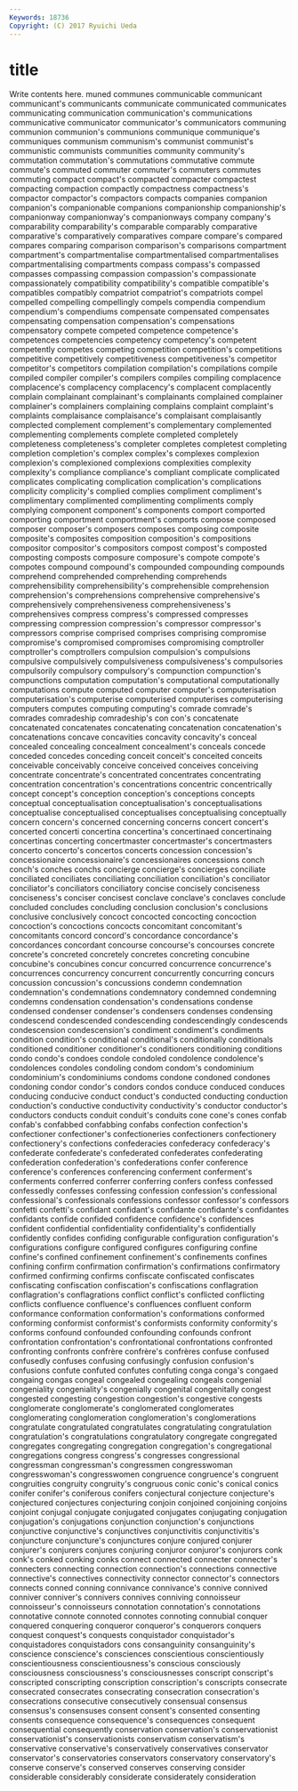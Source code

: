 ```yaml
---
Keywords: 18736 
Copyright: (C) 2017 Ryuichi Ueda
---
```


# title

Write contents here.
muned communes communicable communicant communicant's communicants communicate communicated communicates communicating
communication communication's communications communicative communicator communicator's communicators communing communion communion's
communions communique communique's communiques communism communism's communist communist's communistic communists
communities community community's commutation commutation's commutations commutative commute commute's commuted
commuter commuter's commuters commutes commuting compact compact's compacted compacter compactest
compacting compaction compactly compactness compactness's compactor compactor's compactors compacts companies
companion companion's companionable companions companionship companionship's companionway companionway's companionways company
company's comparability comparability's comparable comparably comparative comparative's comparatively comparatives compare
compare's compared compares comparing comparison comparison's comparisons compartment compartment's compartmentalise
compartmentalised compartmentalises compartmentalising compartments compass compass's compassed compasses compassing compassion
compassion's compassionate compassionately compatibility compatibility's compatible compatible's compatibles compatibly compatriot
compatriot's compatriots compel compelled compelling compellingly compels compendia compendium compendium's
compendiums compensate compensated compensates compensating compensation compensation's compensations compensatory compete
competed competence competence's competences competencies competency competency's competent competently competes
competing competition competition's competitions competitive competitively competitiveness competitiveness's competitor competitor's
competitors compilation compilation's compilations compile compiled compiler compiler's compilers compiles
compiling complacence complacence's complacency complacency's complacent complacently complain complainant complainant's
complainants complained complainer complainer's complainers complaining complains complaint complaint's complaints
complaisance complaisance's complaisant complaisantly complected complement complement's complementary complemented complementing
complements complete completed completely completeness completeness's completer completes completest completing
completion completion's complex complex's complexes complexion complexion's complexioned complexions complexities
complexity complexity's compliance compliance's compliant complicate complicated complicates complicating complication
complication's complications complicity complicity's complied complies compliment compliment's complimentary complimented
complimenting compliments comply complying component component's components comport comported comporting
comportment comportment's comports compose composed composer composer's composers composes composing
composite composite's composites composition composition's compositions compositor compositor's compositors compost
compost's composted composting composts composure composure's compote compote's compotes compound
compound's compounded compounding compounds comprehend comprehended comprehending comprehends comprehensibility comprehensibility's
comprehensible comprehension comprehension's comprehensions comprehensive comprehensive's comprehensively comprehensiveness comprehensiveness's comprehensives
compress compress's compressed compresses compressing compression compression's compressor compressor's compressors
comprise comprised comprises comprising compromise compromise's compromised compromises compromising comptroller
comptroller's comptrollers compulsion compulsion's compulsions compulsive compulsively compulsiveness compulsiveness's compulsories
compulsorily compulsory compulsory's compunction compunction's compunctions computation computation's computational computationally
computations compute computed computer computer's computerisation computerisation's computerise computerised computerises
computerising computers computes computing computing's comrade comrade's comrades comradeship comradeship's
con con's concatenate concatenated concatenates concatenating concatenation concatenation's concatenations concave
concavities concavity concavity's conceal concealed concealing concealment concealment's conceals concede
conceded concedes conceding conceit conceit's conceited conceits conceivable conceivably conceive
conceived conceives conceiving concentrate concentrate's concentrated concentrates concentrating concentration concentration's
concentrations concentric concentrically concept concept's conception conception's conceptions concepts conceptual
conceptualisation conceptualisation's conceptualisations conceptualise conceptualised conceptualises conceptualising conceptually concern concern's
concerned concerning concerns concert concert's concerted concerti concertina concertina's concertinaed
concertinaing concertinas concerting concertmaster concertmaster's concertmasters concerto concerto's concertos concerts
concession concession's concessionaire concessionaire's concessionaires concessions conch conch's conches conchs
concierge concierge's concierges conciliate conciliated conciliates conciliating conciliation conciliation's conciliator
conciliator's conciliators conciliatory concise concisely conciseness conciseness's conciser concisest conclave
conclave's conclaves conclude concluded concludes concluding conclusion conclusion's conclusions conclusive
conclusively concoct concocted concocting concoction concoction's concoctions concocts concomitant concomitant's
concomitants concord concord's concordance concordance's concordances concordant concourse concourse's concourses
concrete concrete's concreted concretely concretes concreting concubine concubine's concubines concur
concurred concurrence concurrence's concurrences concurrency concurrent concurrently concurring concurs concussion
concussion's concussions condemn condemnation condemnation's condemnations condemnatory condemned condemning condemns
condensation condensation's condensations condense condensed condenser condenser's condensers condenses condensing
condescend condescended condescending condescendingly condescends condescension condescension's condiment condiment's condiments
condition condition's conditional conditional's conditionally conditionals conditioned conditioner conditioner's conditioners
conditioning conditions condo condo's condoes condole condoled condolence condolence's condolences
condoles condoling condom condom's condominium condominium's condominiums condoms condone condoned
condones condoning condor condor's condors condos conduce conduced conduces conducing
conducive conduct conduct's conducted conducting conduction conduction's conductive conductivity conductivity's
conductor conductor's conductors conducts conduit conduit's conduits cone cone's cones
confab confab's confabbed confabbing confabs confection confection's confectioner confectioner's confectioneries
confectioners confectionery confectionery's confections confederacies confederacy confederacy's confederate confederate's confederated
confederates confederating confederation confederation's confederations confer conference conference's conferences conferencing
conferment conferment's conferments conferred conferrer conferring confers confess confessed confessedly
confesses confessing confession confession's confessional confessional's confessionals confessions confessor confessor's
confessors confetti confetti's confidant confidant's confidante confidante's confidantes confidants confide
confided confidence confidence's confidences confident confidential confidentiality confidentiality's confidentially confidently
confides confiding configurable configuration configuration's configurations configure configured configures configuring
confine confine's confined confinement confinement's confinements confines confining confirm confirmation
confirmation's confirmations confirmatory confirmed confirming confirms confiscate confiscated confiscates confiscating
confiscation confiscation's confiscations conflagration conflagration's conflagrations conflict conflict's conflicted conflicting
conflicts confluence confluence's confluences confluent conform conformance conformation conformation's conformations
conformed conforming conformist conformist's conformists conformity conformity's conforms confound confounded
confounding confounds confront confrontation confrontation's confrontational confrontations confronted confronting confronts
confrère confrère's confrères confuse confused confusedly confuses confusing confusingly confusion
confusion's confusions confute confuted confutes confuting conga conga's congaed congaing
congas congeal congealed congealing congeals congenial congeniality congeniality's congenially congenital
congenitally congest congested congesting congestion congestion's congestive congests conglomerate conglomerate's
conglomerated conglomerates conglomerating conglomeration conglomeration's conglomerations congratulate congratulated congratulates congratulating
congratulation congratulation's congratulations congratulatory congregate congregated congregates congregating congregation congregation's
congregational congregations congress congress's congresses congressional congressman congressman's congressmen congresswoman
congresswoman's congresswomen congruence congruence's congruent congruities congruity congruity's congruous conic
conic's conical conics conifer conifer's coniferous conifers conjectural conjecture conjecture's
conjectured conjectures conjecturing conjoin conjoined conjoining conjoins conjoint conjugal conjugate
conjugated conjugates conjugating conjugation conjugation's conjugations conjunction conjunction's conjunctions conjunctive
conjunctive's conjunctives conjunctivitis conjunctivitis's conjuncture conjuncture's conjunctures conjure conjured conjurer
conjurer's conjurers conjures conjuring conjuror conjuror's conjurors conk conk's conked
conking conks connect connected connecter connecter's connecters connecting connection connection's
connections connective connective's connectives connectivity connector connector's connectors connects conned
conning connivance connivance's connive connived conniver conniver's connivers connives conniving
connoisseur connoisseur's connoisseurs connotation connotation's connotations connotative connote connoted connotes
connoting connubial conquer conquered conquering conqueror conqueror's conquerors conquers conquest
conquest's conquests conquistador conquistador's conquistadores conquistadors cons consanguinity consanguinity's conscience
conscience's consciences conscientious conscientiously conscientiousness conscientiousness's conscious consciously consciousness consciousness's
consciousnesses conscript conscript's conscripted conscripting conscription conscription's conscripts consecrate consecrated
consecrates consecrating consecration consecration's consecrations consecutive consecutively consensual consensus consensus's
consensuses consent consent's consented consenting consents consequence consequence's consequences consequent
consequential consequently conservation conservation's conservationist conservationist's conservationists conservatism conservatism's conservative
conservative's conservatively conservatives conservator conservator's conservatories conservators conservatory conservatory's conserve
conserve's conserved conserves conserving consider considerable considerably considerate considerately consideration
